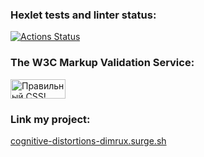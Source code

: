 ### Hexlet tests and linter status:
[![Actions Status](https://github.com/DimRux/layout-designer-project-58/workflows/hexlet-check/badge.svg)](https://github.com/DimRux/layout-designer-project-58/actions)

### The W3C Markup Validation Service:
<p>
<a href="http://jigsaw.w3.org/css-validator/check/referer">
    <img style="border:0;width:88px;height:31px"
        src="http://jigsaw.w3.org/css-validator/images/vcss-blue"
        alt="Правильный CSS!" />
    </a>
</p>

### Link my project:
<p>
    <a href="cognitive-distortions-dimrux.surge.sh">cognitive-distortions-dimrux.surge.sh</a>
</p> 
     